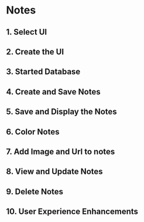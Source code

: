 # Notes

## 1. Select UI
## 2. Create the UI
## 3. Started Database
## 4. Create and Save Notes
## 5. Save and Display the Notes
## 6. Color Notes
## 7. Add Image and Url to notes
## 8. View and Update Notes 
## 9. Delete Notes
## 10. User Experience Enhancements






